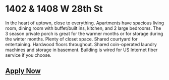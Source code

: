 # 1402 & 1408 W 28th St

In the heart of uptown, close to everything. Apartments have spacious living room, dining room with buffet/built ins, kitchen, and 2 large bedrooms. The 3 season private porch is great for the warmer months or for storage during the winter months. Plenty of closet space. Shared courtyard for entertaining. Hardwood floors throughout. Shared coin-operated laundry machines and storage in basement. Building is wired for US Internet fiber service if you choose. 

## [Apply Now](http://www.g28.co/apply)

